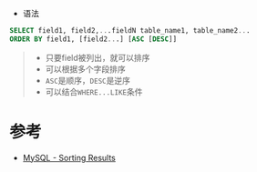 * 语法

```sql
SELECT field1, field2,...fieldN table_name1, table_name2...
ORDER BY field1, [field2...] [ASC [DESC]]
```

> * 只要field被列出，就可以排序
> * 可以根据多个字段排序
> * `ASC`是顺序，`DESC`是逆序
> * 可以结合`WHERE...LIKE`条件

# 参考

* [MySQL - Sorting Results](https://www.tutorialspoint.com/mysql/mysql-sorting-results.htm)